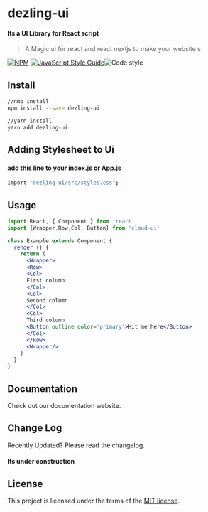 # dezling-ui

#### Its a UI Library for React script

> A Magic ui for react and react nextjs to make your website s

[![NPM](https://img.shields.io/npm/v/dezling-ui.svg)](https://www.npmjs.com/package/dezling-ui) [![JavaScript Style Guide](https://img.shields.io/badge/code_style-standard-brightgreen.svg)](https://standardjs.com)![Code style](https://img.shields.io/badge/code_style-prettier-ff69b4.svg)

## Install

```bash
//nmp install
npm install --save dezling-ui

//yarn install
yarn add dezling-ui
```

## Adding Stylesheet to Ui

#### add this line to your index.js or App.js

```bash
import "dezling-ui/src/styles.css";

```

## Usage

```jsx
import React, { Component } from 'react'
import {Wrapper,Row,Col, Button} from 'cloud-ui'

class Example extends Component {
  render () {
    return (
      <Wrapper>
      <Row>
      <Col>
      First column
      </Col>
      <Col>
      Second column
      </Col>
      <Col>
      Third column
      <Button outline color='primary'>Hit me here</Button>
      </Col>
      </Row>
      <Wrapper/>
    )
  }
}
```

## Documentation

Check out our documentation website.

## Change Log

Recently Updated? Please read the changelog.

#### Its under construction

## License

This project is licensed under the terms of the [MIT license](https://github.com/RiponAli/dezling-ui/#license).
